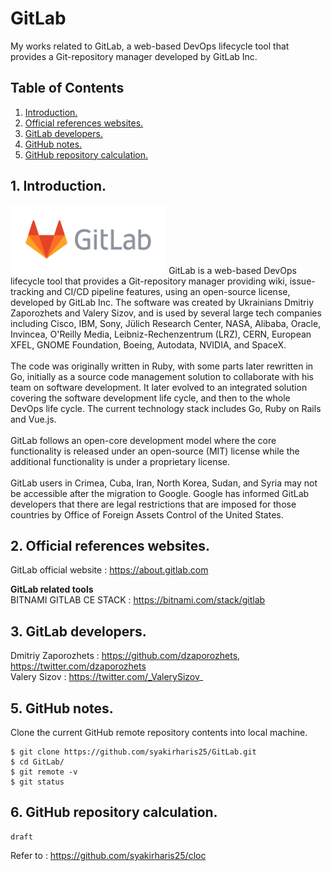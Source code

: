 # GitLab
My works related to GitLab, a web-based DevOps lifecycle tool that provides a Git-repository manager developed by GitLab Inc.

## Table of Contents
1. [Introduction.](#introduction)
2. [Official references websites.](#references)
3. [GitLab developers.](#developers)
4. [GitHub notes.](#github)
5. [GitHub repository calculation.](#calculation)

<a name="introduction"></a>
## 1. Introduction.
<img src="gitlab.png" height="110">
GitLab is a web-based DevOps lifecycle tool that provides a Git-repository manager providing wiki, issue-tracking and CI/CD pipeline features, using an open-source license, developed by GitLab Inc. The software was created by Ukrainians Dmitriy Zaporozhets and Valery Sizov, and is used by several large tech companies including Cisco, IBM, Sony, Jülich Research Center, NASA, Alibaba, Oracle, Invincea, O'Reilly Media, Leibniz-Rechenzentrum (LRZ), CERN, European XFEL, GNOME Foundation, Boeing, Autodata, NVIDIA, and SpaceX.
<br /><br />
The code was originally written in Ruby, with some parts later rewritten in Go, initially as a source code management solution to collaborate with his team on software development. It later evolved to an integrated solution covering the software development life cycle, and then to the whole DevOps life cycle. The current technology stack includes Go, Ruby on Rails and Vue.js.
<br /><br />
GitLab follows an open-core development model where the core functionality is released under an open-source (MIT) license while the additional functionality is under a proprietary license.
<br /><br />
GitLab users in Crimea, Cuba, Iran, North Korea, Sudan, and Syria may not be accessible after the migration to Google. Google has informed GitLab developers that there are legal restrictions that are imposed for those countries by Office of Foreign Assets Control of the United States.

<a name="references"></a>
## 2. Official references websites.
GitLab official website : https://about.gitlab.com <br />

**__GitLab related tools__** <br />
BITNAMI GITLAB CE STACK : https://bitnami.com/stack/gitlab <br />

<a name="developers"></a>
## 3. GitLab developers.
Dmitriy Zaporozhets : https://github.com/dzaporozhets, https://twitter.com/dzaporozhets <br />
Valery Sizov : https://twitter.com/_ValerySizov_ <br />
 
<a name="github"></a>
## 5. GitHub notes.
Clone the current GitHub remote repository contents into local machine.
```
$ git clone https://github.com/syakirharis25/GitLab.git
$ cd GitLab/
$ git remote -v
$ git status
```

<a name="calculation"></a>
## 6. GitHub repository calculation.
```
draft
```
Refer to : https://github.com/syakirharis25/cloc
